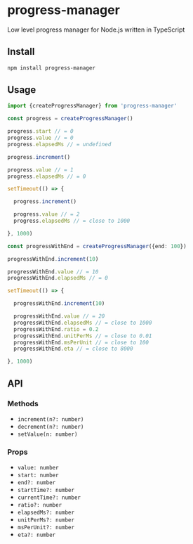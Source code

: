 # progress-manager

Low level progress manager for Node.js written in TypeScript

## Install

```sh
npm install progress-manager
```

## Usage

```ts
import {createProgressManager} from 'progress-manager'

const progress = createProgressManager()

progress.start // = 0
progress.value // = 0
progress.elapsedMs // = undefined

progress.increment()

progress.value // = 1
progress.elapsedMs // = 0

setTimeout(() => {

  progress.increment()

  progress.value // = 2
  progress.elapsedMs // = close to 1000

}, 1000)

const progressWithEnd = createProgressManager({end: 100})

progressWithEnd.increment(10)

progressWithEnd.value // = 10
progressWithEnd.elapsedMs // = 0

setTimeout(() => {

  progressWithEnd.increment(10)

  progressWithEnd.value // = 20
  progressWithEnd.elapsedMs // = close to 1000
  progressWithEnd.ratio = 0.2
  progressWithEnd.unitPerMs // = close to 0.01
  progressWithEnd.msPerUnit // = close to 100
  progressWithEnd.eta // = close to 8000

}, 1000)
```

## API

### Methods

- `increment(n?: number)`
- `decrement(n?: number)`
- `setValue(n: number)`

### Props

- `value: number`
- `start: number`
- `end?: number`
- `startTime?: number`
- `currentTime?: number`
- `ratio?: number`
- `elapsedMs?: number`
- `unitPerMs?: number`
- `msPerUnit?: number`
- `eta?: number`
